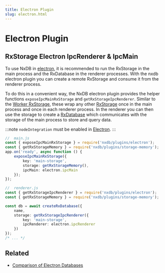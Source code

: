 ```yaml
---
title: Electron Plugin
slug: electron.html
---
```




# Electron Plugin


## RxStorage Electron IpcRenderer & IpcMain


To use NxDB in [electron](./electron-database.md), it is recommended to run the RxStorage in the main process and the RxDatabase in the renderer processes. With the nxdb electron plugin you can create a remote RxStorage and consume it from the renderer process.

To do this in a convenient way, the NxDB electron plugin provides the helper functions `exposeIpcMainRxStorage` and `getRxStorageIpcRenderer`.
Similar to the [Worker RxStorage](./rx-storage-worker.md), these wrap any other [RxStorage](./rx-storage.md) once in the main process and once in each renderer process. In the renderer you can then use the storage to create a [RxDatabase](./rx-database.md) which communicates with the storage of the main process to store and query data.

:::note
`nodeIntegration` must be enabled in [Electron](https://www.electronjs.org/docs/latest/api/browser-window#new-browserwindowoptions).
:::

```ts
//  main.js
const { exposeIpcMainRxStorage } = require('nxdb/plugins/electron');
const { getRxStorageMemory } = require('nxdb/plugins/storage-memory');
app.on('ready', async function () {
    exposeIpcMainRxStorage({
        key: 'main-storage',
        storage: getRxStorageMemory(),
        ipcMain: electron.ipcMain
    });
});
```


```ts
//  renderer.js
const { getRxStorageIpcRenderer } = require('nxdb/plugins/electron');
const { getRxStorageMemory } = require('nxdb/plugins/storage-memory');

const db = await createRxDatabase({
    name,
    storage: getRxStorageIpcRenderer({
        key: 'main-storage',
        ipcRenderer: electron.ipcRenderer
    })
});
/* ... */
```


## Related

- [Comparison of Electron Databases](./electron-database.md)
